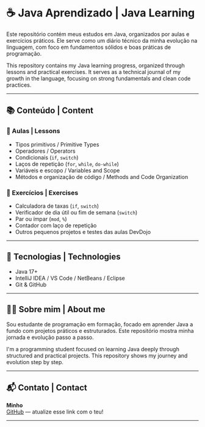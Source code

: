 # ☕ Java Aprendizado | Java Learning

Este repositório contém meus estudos em Java, organizados por aulas e exercícios práticos. Ele serve como um diário técnico da minha evolução na linguagem, com foco em fundamentos sólidos e boas práticas de programação.

This repository contains my Java learning progress, organized through lessons and practical exercises. It serves as a technical journal of my growth in the language, focusing on strong fundamentals and clean code practices.

---

## 📚 Conteúdo | Content

### 📌 Aulas | Lessons
- Tipos primitivos / Primitive Types
- Operadores / Operators
- Condicionais (`if`, `switch`)
- Laços de repetição (`for`, `while`, `do-while`)
- Variáveis e escopo / Variables and Scope
- Métodos e organização de código / Methods and Code Organization

### 🧠 Exercícios | Exercises
- Calculadora de taxas (`if`, `switch`)
- Verificador de dia útil ou fim de semana (`switch`)
- Par ou ímpar (`mod`, `%`)
- Contador com laço de repetição
- Outros pequenos projetos e testes das aulas DevDojo

---

## 🚀 Tecnologias | Technologies
- Java 17+
- IntelliJ IDEA / VS Code / NetBeans / Eclipse
- Git & GitHub

---

## 👨‍💻 Sobre mim | About me

Sou estudante de programação em formação, focado em aprender Java a fundo com projetos práticos e estruturados. Este repositório mostra minha jornada e evolução passo a passo.

I'm a programming student focused on learning Java deeply through structured and practical projects. This repository shows my journey and evolution step by step.

---

## 📬 Contato | Contact
**Minho**  
[GitHub](https://github.com/drMinho123) — atualize esse link com o teu!

---